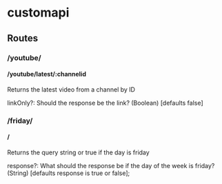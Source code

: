 # customapi

## Routes

### /youtube/

#### /youtube/latest/:channelid

Returns the latest video from a channel by ID

linkOnly?: Should the response be the link? (Boolean) [defaults false]

### /friday/

#### /

Returns the query string or true if the day is friday

response?: What should the response be if the day of the week is friday? (String) [defaults response is true or false];
